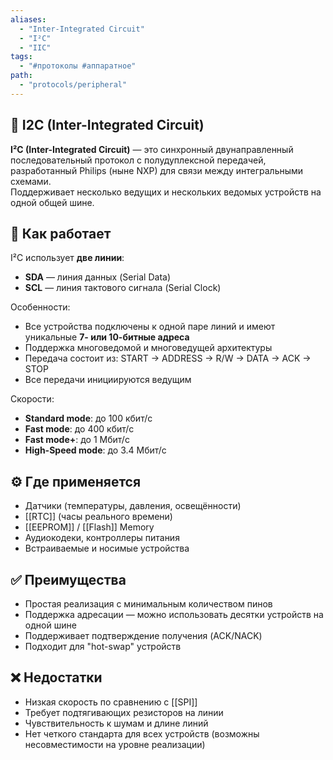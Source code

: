 ```yaml
---
aliases:
  - "Inter-Integrated Circuit"
  - "I²C"
  - "IIC"
tags:
  - "#протоколы #аппаратное"
path:
  - "protocols/peripheral"
---
```


## 📌 I2C (Inter-Integrated Circuit)

**I²C (Inter-Integrated Circuit)** — это синхронный двунаправленный последовательный протокол с полудуплексной передачей, разработанный Philips (ныне NXP) для связи между интегральными схемами.  
Поддерживает несколько ведущих и нескольких ведомых устройств на одной общей шине.

## 🧠 Как работает

I²C использует **две линии**:

- **SDA** — линия данных (Serial Data)
- **SCL** — линия тактового сигнала (Serial Clock)

Особенности:

- Все устройства подключены к одной паре линий и имеют уникальные **7- или 10-битные адреса**
- Поддержка многоведомой и многоведущей архитектуры
- Передача состоит из: START → ADDRESS → R/W → DATA → ACK → STOP
- Все передачи инициируются ведущим

Скорости:

- **Standard mode**: до 100 кбит/с  
- **Fast mode**: до 400 кбит/с  
- **Fast mode+**: до 1 Мбит/с  
- **High-Speed mode**: до 3.4 Мбит/с

## ⚙️ Где применяется

- Датчики (температуры, давления, освещённости)
- [[RTC]] (часы реального времени)
- [[EEPROM]] / [[Flash]] Memory
- Аудиокодеки, контроллеры питания
- Встраиваемые и носимые устройства

## ✅ Преимущества

- Простая реализация с минимальным количеством пинов
- Поддержка адресации — можно использовать десятки устройств на одной шине
- Поддерживает подтверждение получения (ACK/NACK)
- Подходит для "hot-swap" устройств

## ❌ Недостатки

- Низкая скорость по сравнению с [[SPI]]
- Требует подтягивающих резисторов на линии
- Чувствительность к шумам и длине линий
- Нет четкого стандарта для всех устройств (возможны несовместимости на уровне реализации)
```